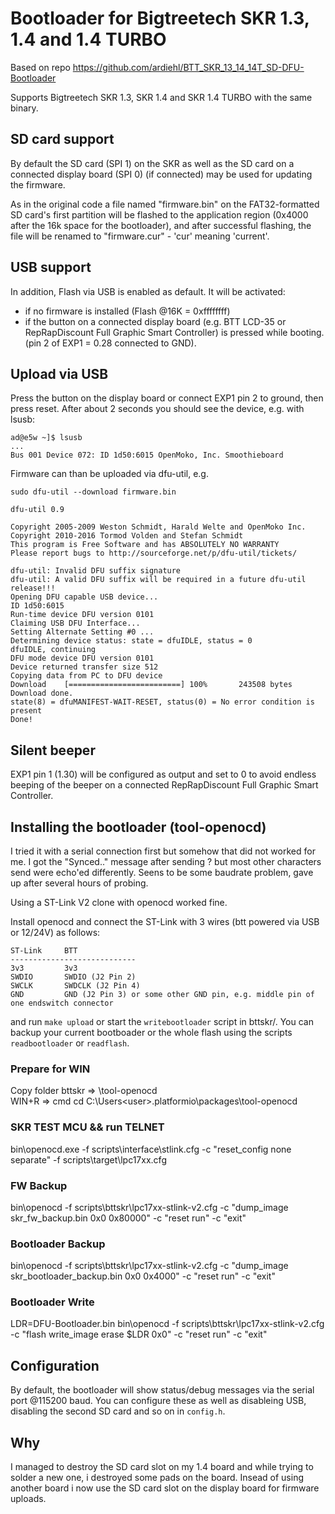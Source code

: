 # Bootloader for Bigtreetech SKR 1.3, 1.4 and 1.4 TURBO

Based on repo https://github.com/ardiehl/BTT_SKR_13_14_14T_SD-DFU-Bootloader

Supports Bigtreetech SKR 1.3, SKR 1.4 and SKR 1.4 TURBO with the same binary.

## SD card support
By default the SD card (SPI 1) on the SKR as well as the SD card on a connected display board (SPI 0) (if connected) may be used for updating the firmware.

As in the original code a file named "firmware.bin" on the FAT32-formatted SD card's first partition will be flashed to the application region (0x4000 after the 16k space for the bootloader), and after successful flashing, the file will be renamed to "firmware.cur" - 'cur' meaning 'current'.

## USB support

In addition, Flash via USB is enabled as default. It will be activated:
- if no firmware is installed (Flash @16K = 0xffffffff)
- if the button on a connected display board (e.g. BTT LCD-35 or RepRapDiscount Full Graphic Smart Controller) is pressed while booting. (pin 2 of EXP1 = 0.28 connected to GND).

## Upload via USB
Press the button on the display board or connect EXP1 pin 2 to ground, then press reset. After about 2 seconds you should see the device, e.g. with lsusb:

```
ad@e5w ~]$ lsusb
...
Bus 001 Device 072: ID 1d50:6015 OpenMoko, Inc. Smoothieboard
```

Firmware can than be uploaded via dfu-util, e.g. 

```
sudo dfu-util --download firmware.bin

dfu-util 0.9

Copyright 2005-2009 Weston Schmidt, Harald Welte and OpenMoko Inc.
Copyright 2010-2016 Tormod Volden and Stefan Schmidt
This program is Free Software and has ABSOLUTELY NO WARRANTY
Please report bugs to http://sourceforge.net/p/dfu-util/tickets/

dfu-util: Invalid DFU suffix signature
dfu-util: A valid DFU suffix will be required in a future dfu-util release!!!
Opening DFU capable USB device...
ID 1d50:6015
Run-time device DFU version 0101
Claiming USB DFU Interface...
Setting Alternate Setting #0 ...
Determining device status: state = dfuIDLE, status = 0
dfuIDLE, continuing
DFU mode device DFU version 0101
Device returned transfer size 512
Copying data from PC to DFU device
Download	[=========================] 100%       243508 bytes
Download done.
state(8) = dfuMANIFEST-WAIT-RESET, status(0) = No error condition is present
Done!

```

## Silent beeper

EXP1 pin 1 (1.30) will be configured as output and set to 0 to avoid endless beeping of the beeper on a connected RepRapDiscount Full Graphic Smart Controller.

## Installing the bootloader (tool-openocd)

I tried it with a serial connection first but somehow that did not worked for me. I got the "Synced.." message after sending ? but most other characters send were echo'ed differently. Seens to be some baudrate problem, gave up after several hours of probing.

Using a ST-Link V2 clone with openocd worked fine.

Install openocd and connect the ST-Link with 3 wires (btt powered via USB or 12/24V) as follows:

```
ST-Link     BTT
----------------------------
3v3		    3v3
SWDIO       SWDIO (J2 Pin 2)
SWCLK       SWDCLK (J2 Pin 4)
GND         GND (J2 Pin 3) or some other GND pin, e.g. middle pin of one endswitch connector
```

and run `make upload` or start the `writebootloader` script in bttskr/.
You can backup your current bootboader or the whole flash using the scripts `readbootloader` or `readflash`.

### Prepare for WIN

Copy folder bttskr => \tool-openocd\
WIN+R => cmd
cd C:\Users\<user>\.platformio\packages\tool-openocd
 
### SKR TEST MCU && run TELNET
bin\openocd.exe -f scripts\interface\stlink.cfg -c "reset_config none separate" -f scripts\target\lpc17xx.cfg
 
### FW Backup
bin\openocd -f scripts\bttskr\lpc17xx-stlink-v2.cfg -c "dump_image skr_fw_backup.bin 0x0 0x80000" -c "reset run" -c "exit"

### Bootloader Backup
bin\openocd -f scripts\bttskr\lpc17xx-stlink-v2.cfg -c "dump_image skr_bootloader_backup.bin 0x0 0x4000" -c "reset run" -c "exit"

### Bootloader Write
LDR=DFU-Bootloader.bin
bin\openocd -f scripts\bttskr\lpc17xx-stlink-v2.cfg  -c "flash write_image erase $LDR 0x0" -c "reset run" -c "exit"

## Configuration
By default, the bootloader will show status/debug messages via the serial port @115200 baud. You can configure these as well as disableing USB, disabling the second SD card and so on in `config.h`.

## Why
I managed to destroy the SD card slot on my 1.4 board and while trying to solder a new one, i destroyed some pads on the board. Insead of using another board i now use the SD card slot on the display board for firmware uploads.

